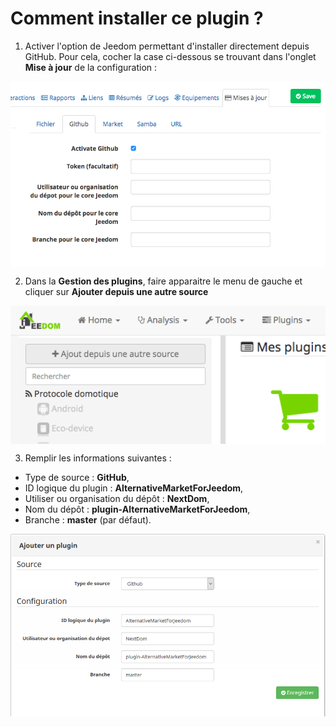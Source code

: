 Comment installer ce plugin ?
=============================

1. Activer l'option de Jeedom permettant d'installer directement depuis GitHub. Pour cela, cocher la case ci-dessous se trouvant dans l'onglet __Mise à jour__ de la configuration : 

<img src="../images/HowToInstall1.png" align="center">

2. Dans la __Gestion des plugins__, faire apparaitre le menu de gauche et cliquer sur __Ajouter depuis une autre source__

<img src="../images/HowToInstall2.png" align="center">

3. Remplir les informations suivantes : 
* Type de source : __GitHub__,
* ID logique du plugin : __AlternativeMarketForJeedom__,
* Utiliser ou organisation du dépôt : __NextDom__,
* Nom du dépôt : __plugin-AlternativeMarketForJeedom__,
* Branche : __master__ (par défaut).

<img src="../images/HowToInstall3.png" align="center">
